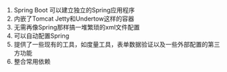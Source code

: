 1. Spring Boot 可以建立独立的Spring应用程序
2. 内嵌了Tomcat Jetty和Undertow这样的容器
3. 无需再像Spring那样搞一堆繁琐的xml文件配置
4. 可以自动配置Spring
5. 提供了一些现有的工具，如度量工具，表单数据验证以及一些外部配置的第三方功能
6. 整合常用依赖